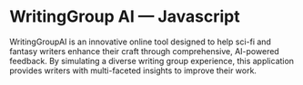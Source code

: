 # WritingGroup AI — Javascript

WritingGroupAI is an innovative online tool designed to help sci-fi and fantasy writers enhance their craft through comprehensive, AI-powered feedback. By simulating a diverse writing group experience, this application provides writers with multi-faceted insights to improve their work.

